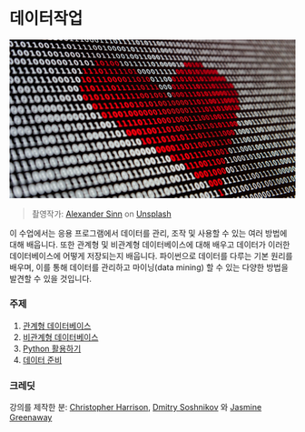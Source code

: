 ﻿# 데이터작업

![데이터 사랑](../images/data-love.jpg)
> 촬영작가: <a href="https://unsplash.com/@swimstaralex?utm_source=unsplash&utm_medium=referral&utm_content=creditCopyText">Alexander Sinn</a> on  <a href="https://unsplash.com/s/photos/data?utm_source=unsplash&utm_medium=referral&utm_content=creditCopyText">Unsplash</a>

이 수업에서는 응용 프로그램에서 데이터를 관리, 조작 및 사용할 수 있는 여러 방법에 대해 배웁니다. 또한 관계형 및 비관계형 데이터베이스에 대해 배우고 데이터가 이러한 데이터베이스에 어떻게 저장되는지 배웁니다. 파이썬으로 데이터를 다루는 기본 원리를 배우며, 이를 통해 데이터를 관리하고 마이닝(data mining) 할 수 있는 다양한 방법을 발견할 수 있을 것입니다. 

### 주제

1. [관계형 데이터베이스](../05-relational-databases/translations/README.ko.md)
2. [비관계형 데이터베이스](../06-non-relational/translations/README.ko.md)
3. [Python 활용하기](../07-python/translations/README.ko.md)
4. [데이터 준비](../08-data-preparation/translations/README.ko.md)

### 크레딧

강의를 제작한 분: [Christopher Harrison](https://twitter.com/geektrainer), [Dmitry Soshnikov](https://twitter.com/shwars) 와 [Jasmine Greenaway](https://twitter.com/paladique)